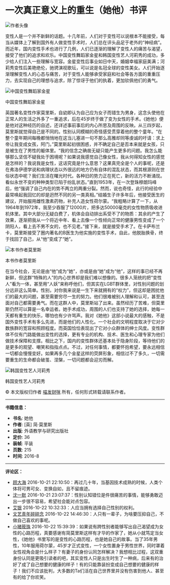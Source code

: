 # 一次真正意义上的重生（她他）书评

![作者头像](https://img9.doubanio.com/icon/u53672944-25.jpg)

变性人是一个并不新鲜的话题。十几年前，人们对于变性可以说根本不能接受，每当从媒体上了解到国外有人做变性手术时，人们总在评头品足于老外的“神经病”。而近年，国内变性手术也进行了几例，人们已逐渐的理解了变性人的痛苦与渴望，接受了他们的追求和欢乐。中国变性舞蹈家金星和韩国变性艺人河莉秀的成功，多少给人们注入一些理解与宽容。金星变性后事业如日中天，婚姻幸福家庭美满；河莉秀变性后美艳绝伦，驰骋演视歌坛，可以说是名冠全球的变性美女。人们开始逐渐理解变性人的心态与痛苦，对于变性人能够承受家庭和社会等各方面的重重压力，去实现自己的理想与追求，除了惊讶于他们的执着，更加钦佩他们的勇气。

![中国变性舞蹈家金星](https://img1.doubanio.com/view/thing_review/l/public/p331980.webp)

中国变性舞蹈家金星

英国著名变性作家莫里斯，自幼即认为自己应为女子而错生为男身，这念头使他在正常人的生活之外多了一重追求，后在45岁终于做了变为女性的手术。《她他》便是他对这种经历的自述，还详述事前事后的内心所思及周围的反映。从三四岁起，莫里斯就觉得自己是不同的。性别认同模糊的奇怪感受贯穿着他的整个童年。“在整个童年期间每晚都悄悄地在这当儿塞进一句不那么高雅却同等虔诚的吁请：求上帝让我变成女孩，阿门。”莫里斯起初很困惑，并不确定自己是否本来就是女孩，只是被生在了男性的躯体里。“我的信念之确凿无疑只能产生更多的问题。我怎么能够那么坚信不疑我处于困境呢？如果说我感觉自己像女性，我从何得知女性的感觉是怎样的？我说我是女性，这话究竟是什么意思？这果真完全是个人的事呢，还是在弗洛伊德学说和病理状态以外很远的地方仍有自体的混乱状态，而其根源则在世俗状态中呢？我们生活在曙光时代。各种旧的势力正在死亡，新的活力不断涌现。看似永世不变的种种类型已陷于纷乱状态。”直到1953年，在一次登珠穆朗玛峰后，他“强调了自己内在的势不两立的两重分裂。然而，说也奇怪，此行的经验中最常唤起我回忆的却是迥然不同的另一类真相。”结婚生子许多年后，他接受医生的建议，开始服用雌性激素药物，补充人造女性荷尔蒙。“我粗略计算了一下，从1964年到1972年，我至少吞服了12000片，把多达50000毫克的女性物质吸收进机体里。其中大部分无疑白费了，机体会自动排出系受不了的物质：其余的产生了效果，逐渐把我从一个将近中年、看上去像一个性倾向正常的健康男性变成了一个阴阳人，看上去不男不女的，也不见老。”接下来，就是接受手术了。在卡萨布兰卡，莫里斯接受了圈内著名的B医生为他实施的变性手术，自此，他脱胎换骨，终于找回了自己，从“他”变成了“她”。

![本书作者莫里斯](https://img2.doubanio.com/view/thing_review/l/public/p331981.webp)

本书作者莫里斯

在当今社会，无论是由“他”成为“她”，亦或是由“她”成为“他”，这样的事已经不再新鲜，但这群“特殊的人”的内心世界却是我们难以想像的。很多人笼统的把“变性人”看为一体，甚至用“人妖”来称呼他们，但其实在LGBT群体里，对性别问题的划分远非这么简单。性别，对你我来说是一生下来就拥有的“权力”，但这却是困扰他们的最大的问题，甚至需要穷尽一生的努力。他们很难被别人理解和认可，甚至连面对自己都需要勇气。而在这群人中，莫里斯站了出来。虽然经历了苦难，但莫里斯仍然可以算是一名幸运者。她手术成功，周围的人们也支持了她的选择，她每一天都有重生的快乐，哪怕也有少许骂声。我对《她他》这部小说最大的感触，不是国外变性手术有多么先进，而是他们的人性化。一个社会的文明程度取决于它对少数族群的宽容和照顾程度。而英国恰恰表现出了它对小众群体的绅士风度。变性群体不仅有门路能做出变性的选择，更有专业的机构、技术、医生和心理专家为他们做技术保障和支撑。相比之下，国内的变性群体还基本处于隐身阶段，等待他们的是更多的观望、嘲笑和指指点点。不过，对任何事情，都要怀抱希望，要永远相信一切都会慢慢变好。如果再多几个金星这样的荧屏形象，相信过不了多久，一切需要重生的生命都会破茧、涅槃，一切问题都会迎刃而解。

![韩国变性艺人河莉秀](https://img3.doubanio.com/view/thing_review/l/public/p331982.webp)

韩国变性艺人河莉秀

© 本文版权归作者 [喵发财咪](https://www.douban.com/people/53672944/) 所有，任何形式转载请联系作者。

---

**书籍信息：**

- **书名**: 她他
- **作者**: [英] 简·莫里斯
- **出版**: 外语教学与研究出版社
- **定价**: 36
- **装帧**: 平装
- **页数**: 215
- **时间**: 2016-8

---

**评论区：**

- [顾大海](https://www.douban.com/people/4385493/) 2016-10-21 22:10:50：再过几十年，当基因技术成熟的时候，人类个体将可男可女、变换自如，且不留痕迹。
- [沈一默](https://www.douban.com/people/48051798/) 2016-10-21 23:07:37：性别认知错位是件很痛苦的事情，能够勇敢迈出一步很不容易，希望社会能对点包容。
- [艾银](https://www.douban.com/people/4834795/) 2016-10-22 10:32:33：人应当拥有选择自己性别的权利。
- [文艺青年碎碎念](https://www.douban.com/people/149307484/) 2016-10-22 14:46:30：人只有一辈子，为啥要压抑自己，不做自己喜欢的事呢。
- [小猪筱珠](https://www.douban.com/people/129963893/) 2016-10-22 15:39:39：如果说有跨性别者能够写出自己渴望成为女性的心路历程，真要感谢有简莫里斯这样有才华的作家了，她从小就笃定当女性，《她他》书里写的是变性的心路历程，也是她自己的故事。当了35年男性，10年服用荷尔蒙，45岁才正式变性，一个女性置身于男性世界，同时罩着女性视角会是什么样子？有妻子的身份认同怎样解决？我想相比过程，这双重身份认同是更吸引读者的吧，其实变性人只是出生时生了一种病，后来有的治好了成了自己想要的健康的样子！有的只能靠装扮变成自己想要的健康的样子！我们不应该批判，大多数的Ta们活在自己世界里并没有伤害到他人、甚至有的给了你欢笑。